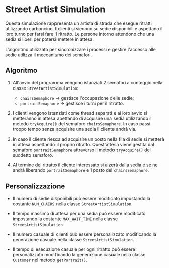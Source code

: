 # Street Artist Simulation

Questa simulazione rappresenta un artista di strada che esegue ritratti utilizzando carboncino. I clienti si siedono su sedie disponibili e aspettano il loro turno per farsi fare il ritratto. Le persone intorno attendono che una sedia si liberi per potersi mettere in attesa.

L'algoritmo utilizzato per sincronizzare i processi e gestire l'accesso alle sedie utilizza il meccanismo dei semafori.

## Algoritmo

1. All'avvio del programma vengono istanziati 2 semafori a conteggio nella classe `StreetArtistSimulation`:
    - `chairsSemaphore` &rarr; gestisce l'occupazione delle sedie;
    - `portraitSemaphore` &rarr; gestisce i turni per il ritratto.

2. I clienti vengono istanziati come thread separati e al loro avvio si metteranno in attesa apettando di acquisire una sedia utilizzando il metodo `tryAcquire()` del semaforo `chairsSemaphore`. In caso passi troppo tempo senza acquisire una sedia il cliente andrà via.

3. In caso il cliente riesca ad acquisire un posto nella fila di sedie si metterà in attesa aspettando il proprio ritratto. Quest'attesa viene gestita dal semaforo `portraitSemaphore` attraverso il metodo `tryAcquire()` del suddetto semaforo.

4. Al termine del ritratto il cliente interessato si alzerà dalla sedia e se ne andrà liberando `portraitSemaphore` e 1 posto del `chairsSemaphore`.

## Personalizzazione

- Il numero di sedie disponibili può essere modificato impostando la costante `NUM_CHAIRS` nella classe `StreetArtistSimulation`.

- Il tempo massimo di attesa per una sedia può essere modificato impostando la costante `MAX_WAIT_TIME` nella classe `StreetArtistSimulation`.

- Il numero casuale di clienti può essere personalizzato modificando la generazione casuale nella classe `StreetArtistSimulation`.

- Il tempo di esecuzione casuale per ogni ritratto può essere personalizzato modificando la generazione casuale nella classe `Customer` nel metodo `getPortrait()`.


